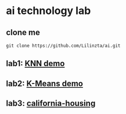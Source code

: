 # ai technology lab
## clone me
```
git clone https://github.com/Lilinzta/ai.git
```
## lab1: [KNN demo](https://github.com/Lilinzta/ai/blob/main/lab1/main.py)

## lab2: [K-Means demo](https://github.com/Lilinzta/ai/blob/main/lab2/main.py)

## lab3: [california-housing](https://github.com/Lilinzta/ai/blob/main/lab3/main.py)
